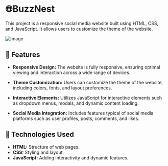 # 🌐BuzzNest

This project is a responsive social media website built using HTML, CSS, and JavaScript. It allows users to customize the theme of the website.

![image](https://github.com/DoaaOsamaK/BuzzNest-Frontend/assets/147305995/1261b537-5530-4b2c-8a1f-799270d8bfcc)


## 🚀 Features

- **Responsive Design:** The website is fully responsive, ensuring optimal viewing and interaction across a wide range of devices.

- **Theme Customization:** Users can customize the theme of the website, including colors, fonts, and layout preferences.

- **Interactive Elements:** Utilizes JavaScript for interactive elements such as dropdown menus, modals, and dynamic content loading.

- **Social Media Integration:** Includes features typical of social media platforms such as user profiles, posts, comments, and likes.

## 🔧 Technologies Used

- **HTML:** Structure of web pages.
- **CSS:** Styling and layout.
- **JavaScript:** Adding interactivity and dynamic features.
